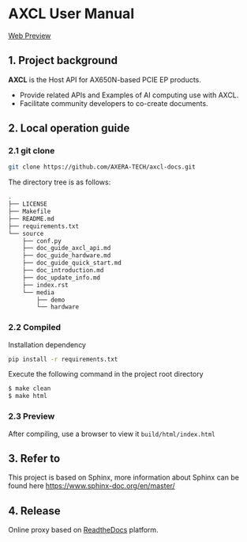 # AXCL User Manual

[Web Preview](https://axcl-docs-en.readthedocs.io/en/latest/)

## 1. Project background

**AXCL** is the Host API for AX650N-based PCIE EP products.

- Provide related APIs and Examples of AI computing use with AXCL.
- Facilitate community developers to co-create documents.

## 2. Local operation guide

### 2.1 git clone

```bash
git clone https://github.com/AXERA-TECH/axcl-docs.git
```

The directory tree is as follows:

```bash
.
├── LICENSE
├── Makefile
├── README.md
├── requirements.txt
└── source
    ├── conf.py
    ├── doc_guide_axcl_api.md
    ├── doc_guide_hardware.md
    ├── doc_guide_quick_start.md
    ├── doc_introduction.md
    ├── doc_update_info.md
    ├── index.rst
    └── media
        ├── demo
        └── hardware
```

### 2.2 Compiled

Installation dependency

```bash
pip install -r requirements.txt
```

Execute the following command in the project root directory

```bash
$ make clean
$ make html
```

### 2.3 Preview

After compiling, use a browser to view it `build/html/index.html`

## 3. Refer to

This project is based on Sphinx, more information about Sphinx can be found here https://www.sphinx-doc.org/en/master/

## 4. Release

Online proxy based on [ReadtheDocs](https://readthedocs.org/) platform.

